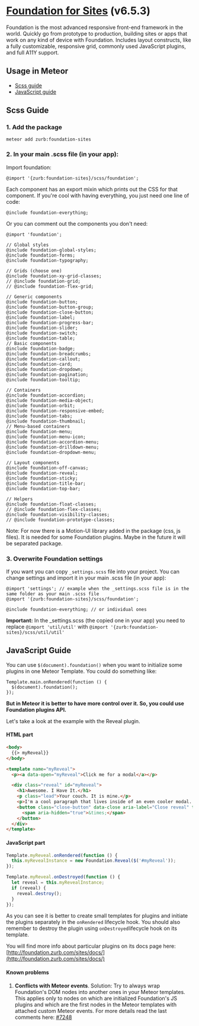 # [Foundation for Sites](http://foundation.zurb.com) (v6.5.3)

Foundation is the most advanced responsive front-end framework in the world. Quickly go from prototype to production, building sites or apps that work on any kind of device with Foundation. Includes layout constructs, like a fully customizable, responsive grid, commonly used JavaScript plugins, and full A11Y support.

## Usage in Meteor

- [Scss guide](meteor-README.md/#scss-guide)
- [JavaScript guide](meteor-README.md/#javascript-guide)


## Scss Guide

### 1. Add the package

```
meteor add zurb:foundation-sites
```

### 2. In your main .scss file (in your app):

Import foundation:

```
@import '{zurb:foundation-sites}/scss/foundation';
```

Each component has an export mixin which prints out the CSS for that component. If you're cool with having everything, you just need one line of code:

```
@include foundation-everything;
```

Or you can comment out the components you don't need:

```
@import 'foundation';

// Global styles
@include foundation-global-styles;
@include foundation-forms;
@include foundation-typography;

// Grids (choose one)
@include foundation-xy-grid-classes;
// @include foundation-grid;
// @include foundation-flex-grid;

// Generic components
@include foundation-button;
@include foundation-button-group;
@include foundation-close-button;
@include foundation-label;
@include foundation-progress-bar;
@include foundation-slider;
@include foundation-switch;
@include foundation-table;
// Basic components
@include foundation-badge;
@include foundation-breadcrumbs;
@include foundation-callout;
@include foundation-card;
@include foundation-dropdown;
@include foundation-pagination;
@include foundation-tooltip;

// Containers
@include foundation-accordion;
@include foundation-media-object;
@include foundation-orbit;
@include foundation-responsive-embed;
@include foundation-tabs;
@include foundation-thumbnail;
// Menu-based containers
@include foundation-menu;
@include foundation-menu-icon;
@include foundation-accordion-menu;
@include foundation-drilldown-menu;
@include foundation-dropdown-menu;

// Layout components
@include foundation-off-canvas;
@include foundation-reveal;
@include foundation-sticky;
@include foundation-title-bar;
@include foundation-top-bar;

// Helpers
@include foundation-float-classes;
// @include foundation-flex-classes;
@include foundation-visibility-classes;
// @include foundation-prototype-classes;
```

Note: For now there is a Motion-UI library added in the package (css, js files). It is needed for some Foundation plugins. Maybe in the future it will be separated package.

### 3. Overwrite Foundation settings

If you want you can copy `_settings.scss` file into your project. You can change settings and import it in your main .scss file (in your app):

```
@import 'settings'; // example when the _settings.scss file is in the same folder as your main .scss file
@import '{zurb:foundation-sites}/scss/foundation';

@include foundation-everything; // or individual ones

```

**Important:** In the _settings.scss (the copied one in your app) you need to replace `@import 'util/util'` with `@import '{zurb:foundation-sites}/scss/util/util'`

## JavaScript Guide

You can use `$(document).foundation()` when you want to initialize some plugins in one Meteor Template. You could do something like:

```
Template.main.onRendered(function () {
  $(document).foundation();
});
```

**But in Meteor it is better to have more control over it. So, you could use Foundation plugins API.**

Let's take a look at the example with the Reveal plugin.


#### HTML part

```html
<body>
  {{> myReveal}}
</body>
```

```html
<template name="myReveal">
  <p><a data-open="myReveal">Click me for a modal</a></p>

  <div class="reveal" id="myReveal">
    <h1>Awesome. I Have It.</h1>
    <p class="lead">Your couch. It is mine.</p>
    <p>I'm a cool paragraph that lives inside of an even cooler modal. Wins!</p>
    <button class="close-button" data-close aria-label="Close reveal" type="button">
      <span aria-hidden="true">&times;</span>
    </button>
  </div>
</template>
```

#### JavaScript part

```javascript
Template.myReveal.onRendered(function () {
  this.myRevealInstance = new Foundation.Reveal($('#myReveal'));
});

Template.myReveal.onDestroyed(function () {
  let reveal = this.myRevealInstance;
  if (reveal) {
    reveal.destroy();
  }
});
```

As you can see it is better to create small templates for plugins and initiate the plugins separately in the `onRendered` lifecycle hook. You should also remember to destroy the plugin using `onDestroyed`lifecycle hook on its template.

You will find more info about particular plugins on its docs page here: [http://foundation.zurb.com/sites/docs/](http://foundation.zurb.com/sites/docs/)

#### Known problems

1. **Conflicts with Meteor events**.
Solution: Try to always wrap Foundation's DOM nodes into another ones in your Meteor templates. This applies only to nodes on which are initialized Foundation's JS plugins and which are the first nodes in the Meteor templates with attached custom Meteor events. For more details read the last comments here: [#7248](https://github.com/foundation/foundation-sites/issues/7248)
